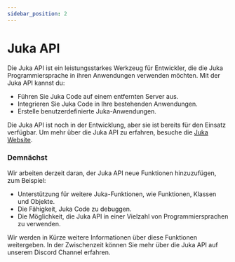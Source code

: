 ```yaml
---
sidebar_position: 2
---
```


# Juka API

Die Juka API ist ein leistungsstarkes Werkzeug für Entwickler, die die Juka Programmiersprache in ihren Anwendungen verwenden möchten. Mit der Juka API kannst du:

* Führen Sie Juka Code auf einem entfernten Server aus.
* Integrieren Sie Juka Code in Ihre bestehenden Anwendungen.
* Erstelle benutzerdefinierte Juka-Anwendungen.

Die Juka API ist noch in der Entwicklung, aber sie ist bereits für den Einsatz verfügbar. Um mehr über die Juka API zu erfahren, besuche die [Juka Website](https://jukalang.com/api/).

### Demnächst

Wir arbeiten derzeit daran, der Juka API neue Funktionen hinzuzufügen, zum Beispiel:

* Unterstützung für weitere Juka-Funktionen, wie Funktionen, Klassen und Objekte.
* Die Fähigkeit, Juka Code zu debuggen.
* Die Möglichkeit, die Juka API in einer Vielzahl von Programmiersprachen zu verwenden.

Wir werden in Kürze weitere Informationen über diese Funktionen weitergeben. In der Zwischenzeit können Sie mehr über die Juka API auf unserem Discord Channel erfahren.